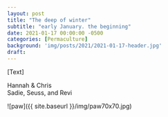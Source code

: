```yaml
---
layout: post
title: "The deep of winter"
subtitle: "early January. the beginning"
date: 2021-01-17 00:00:00 -0500
categories: [Permaculture]
background: 'img/posts/2021/2021-01-17-header.jpg'
draft:
---
```



[Text]

Hannah & Chris<br />
Sadie, Seuss, and Revi

![paw]({{ site.baseurl }}/img/paw70x70.jpg)